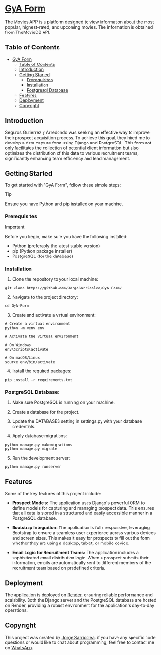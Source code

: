 # [GyA Form](https://recluta-form.onrender.com/)

The Movies APP is a platform designed to view information about the most popular, highest-rated, and upcoming movies. The information is obtained from TheMovieDB API.

## Table of Contents

- [GyA Form](#gya-form)
  - [Table of Contents](#table-of-contents)
  - [Introduction](#introduction)
  - [Getting Started](#getting-started)
    - [Prerequisites](#prerequisites)
    - [Installation](#installation)
    - [Postgresql Database](#postgresql-database)
  - [Features](#features)
  - [Deployment](#deployment)
  - [Copyright](#copyright)

## Introduction

Seguros Gutierrez y Arredondo was seeking an effective way to improve their prospect acquisition process. To achieve this goal, they hired me to develop a data capture form using Django and PostgreSQL. This form not only facilitates the collection of potential client information but also optimizes the distribution of this data to various recruitment teams, significantly enhancing team efficiency and lead management.

## Getting Started

To get started with "GyA Form", follow these simple steps:

> [!TIP]
> Ensure you have Python and pip installed on your machine.

### Prerequisites

> [!IMPORTANT]
Before you begin, make sure you have the following installed:

- Python (preferably the latest stable version)
- pip (Python package installer)
- PostgreSQL (for the database)

### Installation

1. Clone the repository to your local machine:

```
git clone https://github.com/JorgeSarricolea/GyA-Form/
```

2. Navigate to the project directory:

```
cd GyA-Form
```

3. Create and activate a virtual environment:

```
# Create a virtual environment
python -m venv env

# Activate the virtual environment

# On Windows
env\Scripts\activate

# On macOS/Linux
source env/bin/activate
```

4. Install the required packages:

```
pip install -r requirements.txt
```

### PostgreSQL Database:

1. Make sure PostgreSQL is running on your machine.
2. Create a database for the project.
3. Update the DATABASES setting in settings.py with your database credentials.
  
4. Apply database migrations:

```
python manage.py makemigrations
python manage.py migrate
```

5. Run the development server:

```
python manage.py runserver
```

## Features

Some of the key features of this project include:

- **Prospect Models:** The application uses Django's powerful ORM to define models for capturing and managing prospect data. This ensures that all data is stored in a structured and easily accessible manner in a PostgreSQL database.

- **Bootstrap Integration:** The application is fully responsive, leveraging Bootstrap to ensure a seamless user experience across various devices and screen sizes. This makes it easy for prospects to fill out the form whether they are using a desktop, tablet, or mobile device.

- **Email Logic for Recruitment Teams:** The application includes a sophisticated email distribution logic. When a prospect submits their information, emails are automatically sent to different members of the recruitment team based on predefined criteria.


## Deployment

The application is deployed on [Render](https://render.com/), ensuring reliable performance and scalability. Both the Django server and the PostgreSQL database are hosted on Render, providing a robust environment for the application's day-to-day operations.

## Copyright

This project was created by [Jorge Sarricolea](https://jorgesarricolea.com). if you have any specific code questions or would like to chat about programming, feel free to contact me on [WhatsApp](https://wa.me/529381095593).
